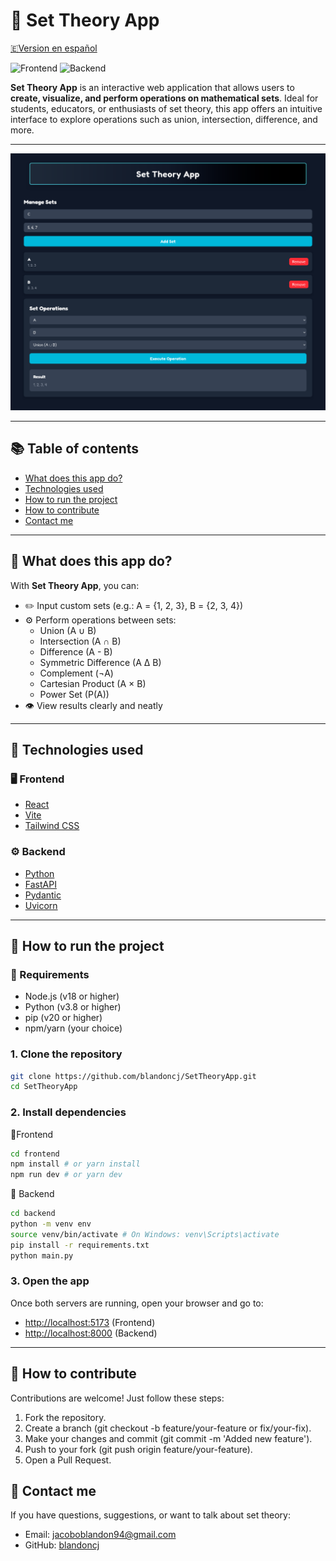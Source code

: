 # 📐 Set Theory App

[🇪Version en español](README.es.md)

![Frontend](https://img.shields.io/badge/frontend-React-blue)
![Backend](https://img.shields.io/badge/backend-FastAPI-yellow)

**Set Theory App** is an interactive web application that allows users to **create, visualize, and perform operations on mathematical sets**. Ideal for students, educators, or enthusiasts of set theory, this app offers an intuitive interface to explore operations such as union, intersection, difference, and more.

---

![App preview](./assets/screenshots/preview.png)

---

## 📚 Table of contents

- [What does this app do?](#-what-does-this-app-do)
- [Technologies used](#-technologies-used)
- [How to run the project](#-how-to-run-the-project)
- [How to contribute](#-how-to-contribute)
- [Contact me](#-contact-me)

---

## 🧠 What does this app do?

With **Set Theory App**, you can:

- ✏️ Input custom sets (e.g.: A = {1, 2, 3}, B = {2, 3, 4})
- ⚙️ Perform operations between sets:
  - Union (A ∪ B)
  - Intersection (A ∩ B)
  - Difference (A - B)
  - Symmetric Difference (A Δ B)
  - Complement (¬A)
  - Cartesian Product (A × B)
  - Power Set (P(A))
- 👁️ View results clearly and neatly

---

## 🧱 Technologies used

### 🖥️ Frontend

- [React](https://reactjs.org/)
- [Vite](https://vitejs.dev/)
- [Tailwind CSS](https://tailwindcss.com/)

### ⚙️ Backend

- [Python](https://www.python.org/)
- [FastAPI](https://fastapi.tiangolo.com/)
- [Pydantic](https://pydantic-docs.helpmanual.io/)
- [Uvicorn](https://www.uvicorn.org/)

---

## 🚀 How to run the project

### 🧩 Requirements

- Node.js (v18 or higher)
- Python (v3.8 or higher)
- pip (v20 or higher)
- npm/yarn (your choice)

### 1. Clone the repository

```bash
git clone https://github.com/blandoncj/SetTheoryApp.git
cd SetTheoryApp
```

### 2. Install dependencies

🔹Frontend

```bash
cd frontend
npm install # or yarn install
npm run dev # or yarn dev
```

🔹 Backend

```bash
cd backend
python -m venv env
source venv/bin/activate # On Windows: venv\Scripts\activate
pip install -r requirements.txt
python main.py
```

### 3. Open the app

Once both servers are running, open your browser and go to:

- <http://localhost:5173> (Frontend)
- <http://localhost:8000> (Backend)

---

## 🤝 How to contribute

Contributions are welcome! Just follow these steps:

1. Fork the repository.
2. Create a branch (git checkout -b feature/your-feature or fix/your-fix).
3. Make your changes and commit (git commit -m 'Added new feature').
4. Push to your fork (git push origin feature/your-feature).
5. Open a Pull Request.

## 💬 Contact me

If you have questions, suggestions, or want to talk about set theory:

- Email: <jacoboblandon94@gmail.com>
- GitHub: [blandoncj](https://githbu.com/blandoncj)
